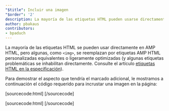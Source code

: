 ```yaml
---
"$title": Incluir una imagen
"$order": '2'
description: La mayoría de las etiquetas HTML pueden usarse directamente en AMP HTML, pero algunas, como <img>, se reemplazan por etiquetas AMP HTML personalizadas equivalentes o ligeramente optimizadas
author: pbakaus
contributors:
- bpaduch
---
```


La mayoría de las etiquetas HTML se pueden usar directamente en AMP HTML, pero algunas, como `<img>`, se reemplazan por etiquetas AMP HTML personalizadas equivalentes o ligeramente optimizadas (y algunas etiquetas problemáticas se inhabilitan directamente. Consulte el artículo [etiquetas HTML en la especificación](../../../../documentation/guides-and-tutorials/learn/spec/amphtml.md)).

Para demostrar el aspecto que tendría el marcado adicional, le mostramos a continuación el código requerido para incrustar una imagen en la página:

[sourcecode:html]
<amp-img src="welcome.jpg" alt="Welcome" height="400" width="800"></amp-img>
[/sourcecode]

[sourcecode:html] <amp-img src="bienvenido.jpg" alt="Bienvenido" height="400" width="800"></amp-img> [/sourcecode]
